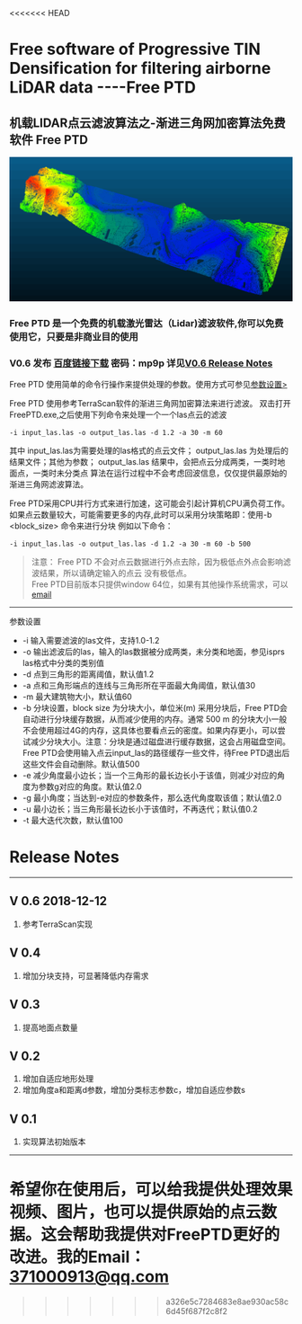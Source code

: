 <<<<<<< HEAD
# Free software of Progressive TIN Densification for filtering airborne LiDAR data ----Free PTD  

## 机载LIDAR点云滤波算法之-渐进三角网加密算法免费软件 Free PTD

<img src="./result1.png" style="width= 100%; height=auto">


### Free PTD 是一个免费的机载激光雷达（Lidar)滤波软件,你可以免费使用它，只要是非商业目的使用

### V0.6 发布 <a href = "https://pan.baidu.com/s/1MLFfsr0QD-86nAiCq70fEQ "> 百度链接下载</a> 密码：mp9p 详见<a href="#2">V0.6 Release Notes</a>


Free PTD 使用简单的命令行操作来提供处理的参数。使用方式可参见<a href="#1">参数设置></a>

Free PTD 使用参考TerraScan软件的渐进三角网加密算法来进行滤波。
双击打开FreePTD.exe,之后使用下列命令来处理一个一个las点云的滤波

    -i input_las.las -o output_las.las -d 1.2 -a 30 -m 60  

其中 input_las.las为需要处理的las格式的点云文件；
output_las.las 为处理后的结果文件；其他为参数；
output_las.las 结果中，会把点云分成两类，一类时地面点，一类时未分类点
算法在运行过程中不会考虑回波信息，仅仅提供最原始的渐进三角网滤波算法。

Free PTD采用CPU并行方式来进行加速，这可能会引起计算机CPU满负荷工作。
如果点云数量较大，可能需要更多的内存,此时可以采用分块策略即：使用-b <block_size> 命令来进行分块 例如以下命令：


    -i input_las.las -o output_las.las -d 1.2 -a 30 -m 60 -b 500

>注意：
Free PTD 不会对点云数据进行外点去除，因为极低点外点会影响滤波结果，所以请确定输入的点云
没有极低点。  
>Free PTD目前版本只提供window 64位，如果有其他操作系统需求，可以<a href="mailto:371000913@qq.com">email</a>

****
<a name="1"> 参数设置</a>

+  -i 输入需要滤波的las文件，支持1.0-1.2
+  -o 输出滤波后的las，输入的las数据被分成两类，未分类和地面，参见isprs las格式中分类的类别值
+  -d 点到三角形的距离阈值，默认值1.2  
+  -a 点和三角形端点的连线与三角形所在平面最大角阈值，默认值30
+  -m 最大建筑物大小，默认值60
+  -b <block size> 分块设置，block size 为分块大小，单位米(m) 采用分块后，Free PTD会自动进行分块缓存数据，从而减少使用的内存。通常 500 m 的分块大小一般不会使用超过4G的内存，这具体也要看点云的密度。如果内存更小，可以尝试减少分块大小。注意：分块是通过磁盘进行缓存数据，这会占用磁盘空间。Free PTD会使用输入点云input_las的路径缓存一些文件，待Free PTD退出后这些文件会自动删除。默认值500
+ -e 减少角度最小边长；当一个三角形的最长边长小于该值，则减少对应的角度为参数g对应的角度。默认值2.0
+ -g 最小角度；当达到-e对应的参数条件，那么迭代角度取该值；默认值2.0
+ -u 最小边长；当三角形最长边长小于该值时，不再迭代；默认值0.2
+ -t 最大迭代次数，默认值100


# <a name="2"> Release Notes</a>
---
## V 0.6 2018-12-12
1. 参考TerraScan实现

## V 0.4
1. 增加分块支持，可显著降低内存需求

## V 0.3      
1. 提高地面点数量


## V 0.2       
1. 增加自适应地形处理  
2. 增加角度a和距离d参数，增加分类标志参数c，增加自适应参数s

## V 0.1  
1. 实现算法初始版本

****

希望你在使用后，可以给我提供处理效果视频、图片，也可以提供原始的点云数据。这会帮助我提供对FreePTD更好的改进。我的Email： <a href="mailto:371000913@qq.com">371000913@qq.com</a>
=======

>>>>>>> a326e5c7284683e8ae930ac58c6d45f687f2c8f2
